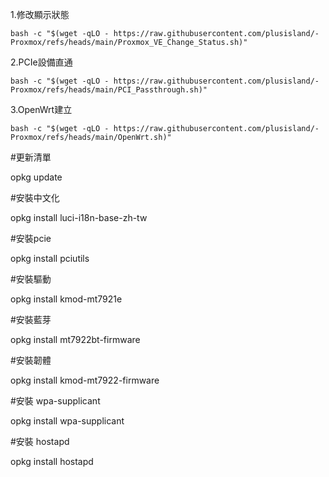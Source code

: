 1.修改顯示狀態
```
bash -c "$(wget -qLO - https://raw.githubusercontent.com/plusisland/-Proxmox/refs/heads/main/Proxmox_VE_Change_Status.sh)"
```
2.PCIe設備直通
```
bash -c "$(wget -qLO - https://raw.githubusercontent.com/plusisland/-Proxmox/refs/heads/main/PCI_Passthrough.sh)"
```
3.OpenWrt建立
```
bash -c "$(wget -qLO - https://raw.githubusercontent.com/plusisland/-Proxmox/refs/heads/main/OpenWrt.sh)"
```
#更新清單

opkg update

#安裝中文化

opkg install luci-i18n-base-zh-tw

#安裝pcie

opkg install pciutils

#安裝驅動

opkg install kmod-mt7921e

#安裝藍芽

opkg install mt7922bt-firmware

#安裝韌體

opkg install kmod-mt7922-firmware

#安裝 wpa-supplicant

opkg install wpa-supplicant

#安裝 hostapd

opkg install hostapd
